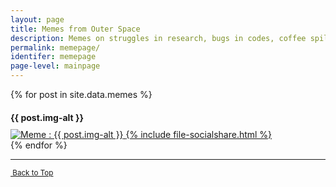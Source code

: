 ```yaml
---
layout: page
title: Memes from Outer Space
description: Memes on struggles in research, bugs in codes, coffee spills, life of a astronomers, and cute baby cheetahs by Soumyadeep Das.
permalink: memepage/
identifer: memepage
page-level: mainpage
---
```

<!-- This the page where memes will appear.

![Astrophysicist with telescope dying star](assets/images/memes/dyingstarmeme1.jpg)

Astrophysicist with telescope. -->



<a name="top"></a>
<div style="width: 90%" class="posts">
{% for post in site.data.memes %}
<article>
    <h4 style="margin-bottom: 10px;">{{ post.img-alt }}</h4>
       <a href="{{ post.img-link | absolute_url }}" class="image">
        <picture>
            <source data-srcset="{{ post.webp-420x | absolute_url }}" type="image/webp" >
            <source data-srcset="{{ post.img-420x | absolute_url }}" type="image/jpeg" > 
            <img src="{{ post.img-thumb | absolute_url }}" alt="Meme : {{ post.img-alt }}" data-src="{{ post.img | absolute_url }}"  class="lazyload" />
      </picture>    
      {% include file-socialshare.html %}           
            </a>
        </article>
  {% endfor %}
</div>

<hr>
<p style="font-size: smaller;"><a href="#top" class="button icon fa-angle-double-up">&nbsp;Back to Top</a></p>